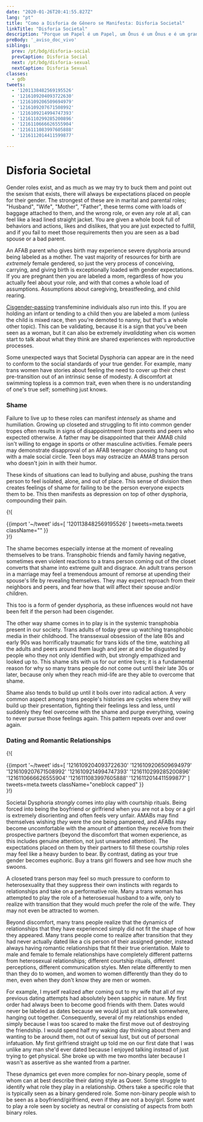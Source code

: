 ```yaml
---
date: "2020-01-26T20:41:55.827Z"
lang: "pt"
title: "Como a Disforia de Gênero se Manifesta: Disforia Societal"
linkTitle: "Disforia Societal"
description: "Porque um Papel é um Papel, um Ônus é um Ônus e é um grande ônus viver no papel errado."
preBody: '_aviso_doc_vivo'
siblings:
  prev: /pt/bdg/disforia-social
  prevCaption: Disforia Social
  next: /pt/bdg/disforia-sexual
  nextCaption: Disforia Sexual
classes:
  - gdb
tweets:
  - '1201138482569195526'
  - '1216109204093722630'
  - '1216109206509694979'
  - '1216109207671508992'
  - '1216109214994747393'
  - '1216110299285200896'
  - '1216110666626555904'
  - '1216111083997605888'
  - '1216112014411599877'

---
```


# Disforia Societal

Gender roles exist, and as much as we may try to buck them and point out the sexism that exists, there will always be expectations placed on people for their gender. The strongest of these are in marital and parental roles; "Husband", "Wife", "Mother", "Father", these terms come with loads of baggage attached to them, and the wrong role, or even any role at all, can feel like a lead lined straight jacket. You are given a whole book full of behaviors and actions, likes and dislikes, that you are just expected to fulfill, and if you fail to meet those requirements then you are seen as a bad spouse or a bad parent.

An AFAB parent who gives birth may experience severe dysphoria around being labeled as a mother. The vast majority of resources for birth are *extremely* female gendered, so just the very process of conceiving, carrying, and giving birth is exceptionally loaded with gender expectations. If you are pregnant then you are labeled a mom, regardless of how you actually feel about your role, and with that comes a whole load of assumptions. Assumptions about caregiving, breastfeeding, and child rearing.

[Cisgender-passing](https://en.wikipedia.org/wiki/Passing_(gender)) transfeminine individuals also run into this. If you are holding an infant or tending to a child then you are labeled a mom (unless the child is mixed race, then you're demoted to nanny, but that's a whole other topic). This can be validating, because it is a sign that you've been seen as a woman, but it can also be extremely *invalidating* when cis women start to talk about what they think are shared experiences with reproductive processes.

Some unexpected ways that Societal Dysphoria can appear are in the need to conform to the social standards of your true gender. For example, many trans women have stories about feeling the need to cover up their chest pre-transition out of an intrinsic sense of modesty. A discomfort at swimming topless is a common trait, even when there is no understanding of one's true self; something just knows.

### Shame

Failure to live up to these roles can manifest *intensely* as shame and humiliation. Growing up closeted and struggling to fit into common gender tropes often results in signs of disappointment from parents and peers who expected otherwise. A father may be disappointed that their AMAB child isn't willing to engage in sports or other masculine activities. Female peers may demonstrate disapproval of an AFAB teenager choosing to hang out with a male social circle. Teen boys may ostracize an AMAB trans person who doesn't join in with their humor.

These kinds of situations can lead to bullying and abuse, pushing the trans person to feel isolated, alone, and out of place. This sense of division then creates feelings of shame for failing to be the person everyone expects them to be. This then manifests as depression on top of other dysphoria, compounding their pain.

{!{ <div class="gutter">{{import '~/tweet' ids=[
    '1201138482569195526'
] tweets=meta.tweets className="" }}</div> }!}

The shame becomes especially intense at the moment of revealing themselves to be trans. Transphobic friends and family having negative, sometimes even violent reactions to a trans person coming out of the closet converts that shame into extreme guilt and disgrace. An adult trans person in a marriage may feel a tremendous amount of remorse at upending their spouse's life by revealing themselves. They may expect reproach from their neighbors and peers, and fear how that will affect their spouse and/or children.

This too is a form of gender dysphoria, as these influences would not have been felt if the person had been cisgender.

The other way shame comes in to play is in the systemic transphobia present in our society. Trans adults of today grew up watching transphobic media in their childhood. The transsexual obsession of the late 80s and early 90s was horrifically traumatic for trans kids of the time, watching all the adults and peers around them laugh and jeer at and be disgusted by people who they not only identified with, but strongly empathized and looked up to. This shame sits with us for our entire lives; it is a fundamental reason for why so many trans people do not come out until their late 30s or later, because only when they reach mid-life are they able to overcome that shame.

Shame also tends to build up until it boils over into radical action. A very common aspect among trans people's histories are cycles where they will build up their presentation, fighting their feelings less and less, until suddenly they feel overcome with the shame and purge everything, vowing to never pursue those feelings again. This pattern repeats over and over again.

### Dating and Romantic Relationships

{!{ <div class="gutter">{{import '~/tweet' ids=[
  '1216109204093722630'
  '1216109206509694979'
  '1216109207671508992'
  '1216109214994747393'
  '1216110299285200896'
  '1216110666626555904'
  '1216111083997605888'
  '1216112014411599877'
] tweets=meta.tweets className="oneblock capped" }}</div> }!}

Societal Dysphoria *strongly* comes into play with courtship rituals. Being forced into being the boyfriend or girlfriend when you are not a boy or a girl is extremely disorienting and often feels very unfair. AMABs may find themselves wishing *they* were the one being pampered, and AFABs may become uncomfortable with the amount of attention they receive from their prospective partners (beyond the discomfort that women experience, as this includes genuine attention, not just unwanted attention). The expectations placed on them by their partners to fill these courtship roles may feel like a heavy burden to bear. By contrast, dating as your true gender becomes euphoric. Buy a trans girl flowers and see how much she swoons.

A closeted trans person may feel so much pressure to conform to heterosexuality that they suppress their own instincts with regards to relationships and take on a performative role. Many a trans woman has attempted to play the role of a heterosexual husband to a wife, only to realize with transition that they would much prefer the role of the wife. They may not even be attracted to women.

Beyond discomfort, many trans people realize that the dynamics of relationships that they have experienced simply did not fit the shape of how they appeared. Many trans people come to realize after transition that they had never actually dated like a cis person of their assigned gender, instead always having romantic relationships that fit their true orientation. Male to male and female to female relationships have completely different patterns from heterosexual relationships; different courtship rituals, different perceptions, different communication styles. Men relate differently to men than they do to women, and women to women differently than they do to men, even when they don't know they are men or women.

For example, I myself realized after coming out to my wife that all of my previous dating attempts had absolutely been sapphic in nature. My first order had always been to become good friends with them. Dates would never be labeled as dates because we would just sit and talk somewhere, hanging out together. Consequently, several of my relationships ended simply because I was too scared to make the first move out of destroying the friendship. I would spend half my waking day thinking about them and wanting to be around them, not out of sexual lust, but out of personal infatuation. My first girlfriend straight up told me on our first date that I was unlike any man she'd ever dated because I enjoyed talking instead of just trying to get physical. She broke up with me two months later because I wasn't as assertive as she wanted from a partner.

These dynamics get even more complex for non-binary people, some of whom can at best describe their dating style as Queer. Some struggle to identify what role they play in a relationship. Others take a specific role that is typically seen as a binary gendered role. Some non-binary people wish to be seen as a boyfriend/girlfriend, even if they are not a boy/girl. Some want to play a role seen by society as neutral or consisting of aspects from both binary roles.
